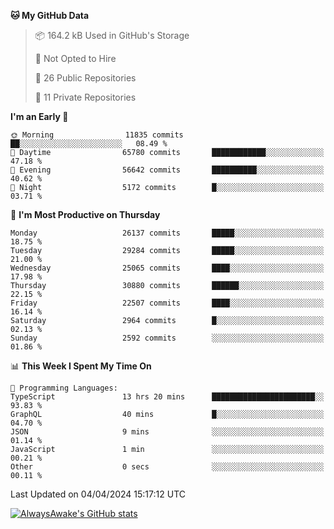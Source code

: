 <!--START_SECTION:waka-->
**🐱 My GitHub Data** 

> 📦 164.2 kB Used in GitHub's Storage 
 > 
> 🚫 Not Opted to Hire
 > 
> 📜 26 Public Repositories 
 > 
> 🔑 11 Private Repositories 
 > 
**I'm an Early 🐤** 

```text
🌞 Morning                11835 commits       ██░░░░░░░░░░░░░░░░░░░░░░░   08.49 % 
🌆 Daytime                65780 commits       ████████████░░░░░░░░░░░░░   47.18 % 
🌃 Evening                56642 commits       ██████████░░░░░░░░░░░░░░░   40.62 % 
🌙 Night                  5172 commits        █░░░░░░░░░░░░░░░░░░░░░░░░   03.71 % 
```
📅 **I'm Most Productive on Thursday** 

```text
Monday                   26137 commits       █████░░░░░░░░░░░░░░░░░░░░   18.75 % 
Tuesday                  29284 commits       █████░░░░░░░░░░░░░░░░░░░░   21.00 % 
Wednesday                25065 commits       ████░░░░░░░░░░░░░░░░░░░░░   17.98 % 
Thursday                 30880 commits       ██████░░░░░░░░░░░░░░░░░░░   22.15 % 
Friday                   22507 commits       ████░░░░░░░░░░░░░░░░░░░░░   16.14 % 
Saturday                 2964 commits        █░░░░░░░░░░░░░░░░░░░░░░░░   02.13 % 
Sunday                   2592 commits        ░░░░░░░░░░░░░░░░░░░░░░░░░   01.86 % 
```


📊 **This Week I Spent My Time On** 

```text
💬 Programming Languages: 
TypeScript               13 hrs 20 mins      ███████████████████████░░   93.83 % 
GraphQL                  40 mins             █░░░░░░░░░░░░░░░░░░░░░░░░   04.70 % 
JSON                     9 mins              ░░░░░░░░░░░░░░░░░░░░░░░░░   01.14 % 
JavaScript               1 min               ░░░░░░░░░░░░░░░░░░░░░░░░░   00.21 % 
Other                    0 secs              ░░░░░░░░░░░░░░░░░░░░░░░░░   00.11 % 
```


 Last Updated on 04/04/2024 15:17:12 UTC
<!--END_SECTION:waka-->

[![AlwaysAwake's GitHub stats](https://github-readme-stats.vercel.app/api?username=AlwaysAwake&show_icons=true&theme=github_dark&count_private=true)](https://github.com/AlwaysAwake/AlwaysAwake)

